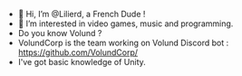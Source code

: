 - 👋 Hi, I’m @Lilierd, a French Dude !
- 👀 I’m interested in video games, music and programming.
- Do you know Volund ?
- VolundCorp is the team working on Volund Discord bot : https://github.com/VolundCorp/
- I've got basic knowledge of Unity.

<!---
Lilierd/Lilierd is a ✨ special ✨ repository because its `README.md` (this file) appears on your GitHub profile.
You can click the Preview link to take a look at your changes.
--->
